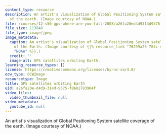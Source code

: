 ```yaml
---
content_type: resource
description: An artist's visualization of Global Positioning System satellite coverage
  of the earth. (Image courtesy of NOAA.)
file: /courses/12-s56-gps-where-are-you-fall-2008/a26fa20ed4d9314d9575f8682783904f_12-s56f08.jpg
file_size: 113848
file_type: image/jpeg
image_metadata:
  caption: An artist's visualization of Global Positioning System satellite coverage
    of the Earth. (Image courtesy of {{% resource_link "76299a23-784c-4650-a57a-cf7699e4757a"
    "NOAA" %}}.)
  credit: ''
  image-alt: GPS satellites orbiting Earth.
learning_resource_types: []
license: https://creativecommons.org/licenses/by-nc-sa/4.0/
ocw_type: OCWImage
resourcetype: Image
title: GPS satellites orbiting Earth
uid: a26fa20e-d4d9-314d-9575-f8682783904f
video_files:
  video_thumbnail_file: null
video_metadata:
  youtube_id: null
---
```

An artist's visualization of Global Positioning System satellite coverage of the earth. (Image courtesy of NOAA.)